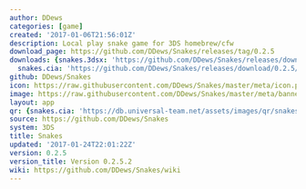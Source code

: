 ```yaml
---
author: DDews
categories: [game]
created: '2017-01-06T21:56:01Z'
description: Local play snake game for 3DS homebrew/cfw
download_page: https://github.com/DDews/Snakes/releases/tag/0.2.5
downloads: {snakes.3dsx: 'https://github.com/DDews/Snakes/releases/download/0.2.5/snakes.3dsx',
  snakes.cia: 'https://github.com/DDews/Snakes/releases/download/0.2.5/snakes.cia'}
github: DDews/Snakes
icon: https://raw.githubusercontent.com/DDews/Snakes/master/meta/icon.png
image: https://raw.githubusercontent.com/DDews/Snakes/master/meta/banner.png
layout: app
qr: {snakes.cia: 'https://db.universal-team.net/assets/images/qr/snakes.cia.png'}
source: https://github.com/DDews/Snakes
system: 3DS
title: Snakes
updated: '2017-01-24T22:01:22Z'
version: 0.2.5
version_title: Version 0.2.5.2
wiki: https://github.com/DDews/Snakes/wiki
---
```

